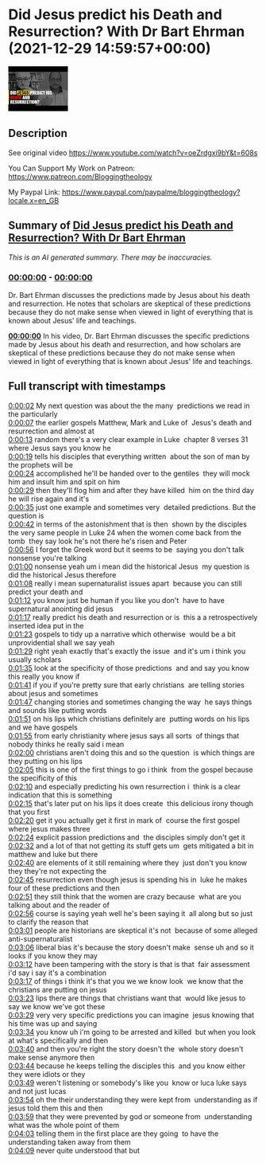 # Did Jesus predict his Death and Resurrection? With Dr Bart Ehrman (2021-12-29 14:59:57+00:00)

![alt Did Jesus predict his Death and Resurrection? With Dr Bart Ehrman](AVeUVbr1RqA.jpg "Did Jesus predict his Death and Resurrection? With Dr Bart Ehrman")

## Description

See original video https://www.youtube.com/watch?v=oeZrdgxi9bY&t=608s

You Can Support My Work on Patreon:
https://www.patreon.com/Bloggingtheology

My Paypal Link: 
https://www.paypal.com/paypalme/bloggingtheology?locale.x=en_GB

## Summary of [Did Jesus predict his Death and Resurrection? With Dr Bart Ehrman](https://www.youtube.com/watch?v=AVeUVbr1RqA)


*This is an AI generated summary. There may be inaccuracies. [](/)*

### [00:00:00](https://www.youtube.com/watch?v=AVeUVbr1RqA&t=0) - [00:00:00](https://www.youtube.com/watch?v=AVeUVbr1RqA&t=0)

Dr. Bart Ehrman discusses the predictions made by Jesus about his death and resurrection. He notes that scholars are skeptical of these predictions because they do not make sense when viewed in light of everything that is known about Jesus' life and teachings.

**[00:00:00](https://www.youtube.com/watch?v=AVeUVbr1RqA&t=0)** In his video, Dr. Bart Ehrman discusses the specific predictions made by Jesus about his death and resurrection, and how scholars are skeptical of these predictions because they do not make sense when viewed in light of everything that is known about Jesus' life and teachings.

## Full transcript with timestamps

[0:00:02](https://youtu.be/AVeUVbr1RqA?t=2) My next question was about the the many 
predictions we read in the particularly    
[0:00:07](https://youtu.be/AVeUVbr1RqA?t=7) the earlier gospels Matthew, Mark and Luke of 
Jesus's death and resurrection and almost at    
[0:00:13](https://youtu.be/AVeUVbr1RqA?t=13) random there's a very clear example in Luke 
chapter 8 verses 31 where Jesus says you know he    
[0:00:19](https://youtu.be/AVeUVbr1RqA?t=19) tells his disciples that everything written 
about the son of man by the prophets will be    
[0:00:24](https://youtu.be/AVeUVbr1RqA?t=24) accomplished he'll be handed over to the gentiles 
they will mock him and insult him and spit on him    
[0:00:29](https://youtu.be/AVeUVbr1RqA?t=29) then they'll flog him and after they have killed 
him on the third day he will rise again and it's    
[0:00:35](https://youtu.be/AVeUVbr1RqA?t=35) just one example and sometimes very 
detailed predictions. But the question is  
[0:00:42](https://youtu.be/AVeUVbr1RqA?t=42) in terms of the astonishment that is then 
shown by the disciples the very same people in Luke 24 when the women come back from the tomb 
they say look he's not there he's risen and Peter    
[0:00:56](https://youtu.be/AVeUVbr1RqA?t=56) I forget the Greek word but it seems to be 
saying you don't talk nonsense you're talking    
[0:01:00](https://youtu.be/AVeUVbr1RqA?t=60) nonsense yeah um i mean did the historical Jesus 
my question is did the historical Jesus therefore    
[0:01:08](https://youtu.be/AVeUVbr1RqA?t=68) really i mean supernaturalist issues apart 
because you can still predict your death and    
[0:01:12](https://youtu.be/AVeUVbr1RqA?t=72) you know just be human if you like you don't 
have to have supernatural anointing did jesus    
[0:01:17](https://youtu.be/AVeUVbr1RqA?t=77) really predict his death and resurrection or is 
this a a retrospectively inserted idea put in the    
[0:01:23](https://youtu.be/AVeUVbr1RqA?t=83) gospels to tidy up a narrative which otherwise 
would be a bit unprovidential shall we say yeah    
[0:01:29](https://youtu.be/AVeUVbr1RqA?t=89) right yeah exactly that's exactly the issue 
and it's um i think you usually scholars    
[0:01:35](https://youtu.be/AVeUVbr1RqA?t=95) look at the specificity of those predictions 
and and say you know this really you know if    
[0:01:41](https://youtu.be/AVeUVbr1RqA?t=101) if you if you're pretty sure that early christians 
are telling stories about jesus and sometimes    
[0:01:47](https://youtu.be/AVeUVbr1RqA?t=107) changing stories and sometimes changing the way 
he says things and sounds like putting words    
[0:01:51](https://youtu.be/AVeUVbr1RqA?t=111) on his lips which christians definitely are 
putting words on his lips and we have gospels    
[0:01:55](https://youtu.be/AVeUVbr1RqA?t=115) from early christianity where jesus says all sorts 
of things that nobody thinks he really said i mean    
[0:02:00](https://youtu.be/AVeUVbr1RqA?t=120) christians aren't doing this and so the question 
is which things are they putting on his lips    
[0:02:05](https://youtu.be/AVeUVbr1RqA?t=125) this is one of the first things to go i think 
from the gospel because the specificity of this    
[0:02:10](https://youtu.be/AVeUVbr1RqA?t=130) and especially predicting his own resurrection i 
think is a clear indication that this is something    
[0:02:15](https://youtu.be/AVeUVbr1RqA?t=135) that's later put on his lips it does create 
this delicious irony though that you first    
[0:02:20](https://youtu.be/AVeUVbr1RqA?t=140) get it you actually get it first in mark of 
course the first gospel where jesus makes three    
[0:02:24](https://youtu.be/AVeUVbr1RqA?t=144) explicit passion predictions and 
the disciples simply don't get it    
[0:02:32](https://youtu.be/AVeUVbr1RqA?t=152) and a lot of that not getting its stuff gets um 
gets mitigated a bit in matthew and luke but there    
[0:02:40](https://youtu.be/AVeUVbr1RqA?t=160) are elements of it still remaining where they 
just don't you know they they're not expecting the    
[0:02:45](https://youtu.be/AVeUVbr1RqA?t=165) resurrection even though jesus is spending his in 
luke he makes four of these predictions and then    
[0:02:51](https://youtu.be/AVeUVbr1RqA?t=171) they still think that the women are crazy because 
what are you talking about and the reader of    
[0:02:56](https://youtu.be/AVeUVbr1RqA?t=176) course is saying yeah well he's been saying it 
all along but so just to clarify the reason that    
[0:03:01](https://youtu.be/AVeUVbr1RqA?t=181) people are historians are skeptical it's not 
because of some alleged anti-supernaturalist    
[0:03:06](https://youtu.be/AVeUVbr1RqA?t=186) liberal bias it's because the story doesn't make 
sense uh and so it looks if you know they may    
[0:03:12](https://youtu.be/AVeUVbr1RqA?t=192) have been tampering with the story is that is that 
fair assessment i'd say i say it's a combination    
[0:03:17](https://youtu.be/AVeUVbr1RqA?t=197) of things i think it's that you we we know look 
we know that the christians are putting on jesus    
[0:03:23](https://youtu.be/AVeUVbr1RqA?t=203) lips there are things that christians want that 
would like jesus to say we know we've got these    
[0:03:29](https://youtu.be/AVeUVbr1RqA?t=209) very very specific predictions you can imagine 
jesus knowing that his time was up and saying    
[0:03:34](https://youtu.be/AVeUVbr1RqA?t=214) you know uh i'm going to be arrested and killed 
but when you look at what's specifically and then    
[0:03:40](https://youtu.be/AVeUVbr1RqA?t=220) and then you're right the story doesn't the 
whole story doesn't make sense anymore then    
[0:03:44](https://youtu.be/AVeUVbr1RqA?t=224) because he keeps telling the disciples this 
and you know either they were idiots or they    
[0:03:49](https://youtu.be/AVeUVbr1RqA?t=229) weren't listening or somebody's like you 
know or luca luke says and not just lucas    
[0:03:54](https://youtu.be/AVeUVbr1RqA?t=234) oh the their understanding they were kept from 
understanding as if jesus told them this and then    
[0:03:59](https://youtu.be/AVeUVbr1RqA?t=239) that they were prevented by god or someone from 
understanding what was the whole point of them    
[0:04:03](https://youtu.be/AVeUVbr1RqA?t=243) telling them in the first place are they going 
to have the understanding taken away from them  
[0:04:09](https://youtu.be/AVeUVbr1RqA?t=249) never quite understood that but  
